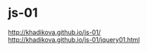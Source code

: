 js-01
=====

http://khadikova.github.io/js-01/ </br>
http://khadikova.github.io/js-01/jquery01.html
